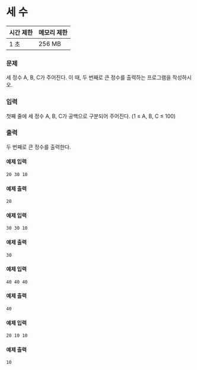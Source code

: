 # 세 수
 
|시간 제한|메모리 제한|
|:--------|:----------|
|1 초|256 MB|

### 문제
세 정수 A, B, C가 주어진다. 이 때, 두 번째로 큰 정수를 출력하는 프로그램을 작성하시오. 

### 입력
첫째 줄에 세 정수 A, B, C가 공백으로 구분되어 주어진다. (1 ≤ A, B, C ≤ 100)

### 출력
두 번째로 큰 정수를 출력한다.

#### 예제 입력
```
20 30 10
```

#### 예제 출력
```
20
```

#### 예제 입력
```
30 30 10
```

#### 예제 출력
```
30
```

#### 예제 입력
```
40 40 40
```

#### 예제 출력
```
40
```

#### 예제 입력
```
20 10 10
```

#### 예제 출력
```
10
```